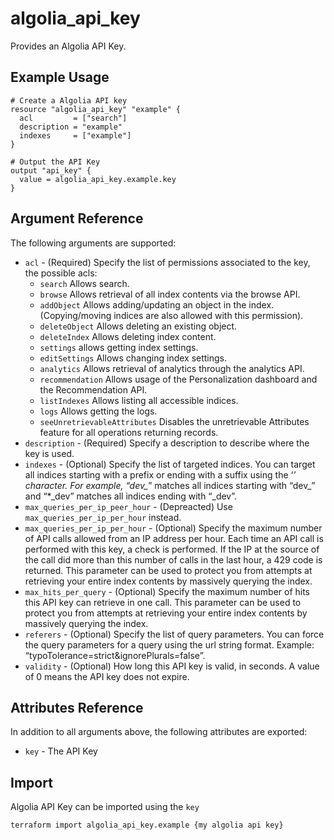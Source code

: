 # algolia_api_key

Provides an Algolia API Key.

## Example Usage

```hcl
# Create a Algolia API key
resource "algolia_api_key" "example" {
  acl         = ["search"]
  description = "example"
  indexes     = ["example"]
}

# Output the API Key
output "api_key" {
  value = algolia_api_key.example.key
}
```

## Argument Reference

The following arguments are supported:
* `acl` - (Required) Specify the list of permissions associated to the key, the possible acls:
  * `search` Allows search.
  * `browse` Allows retrieval of all index contents via the browse API.
  * `addObject` Allows adding/updating an object in the index. (Copying/moving indices are also allowed with this permission).
  * `deleteObject` Allows deleting an existing object.
  * `deleteIndex` Allows deleting index content.
  * `settings` allows getting index settings.
  * `editSettings` Allows changing index settings.
  * `analytics` Allows retrieval of analytics through the analytics API.
  * `recommendation` Allows usage of the Personalization dashboard and the Recommendation API.
  * `listIndexes` Allows listing all accessible indices.
  * `logs` Allows getting the logs.
  * `seeUnretrievableAttributes` Disables the unretrievable Attributes feature for all operations returning records.
* `description` - (Required) Specify a description to describe where the key is used.
* `indexes` - (Optional) Specify the list of targeted indices. You can target all indices starting with a prefix or ending with a suffix using the ‘*’ character. For example, “dev_*” matches all indices starting with “dev_” and “*_dev” matches all indices ending with “_dev”.
* `max_queries_per_ip_peer_hour` - (Depreacted) Use `max_queries_per_ip_per_hour` instead.
* `max_queries_per_ip_per_hour` - (Optional) Specify the maximum number of API calls allowed from an IP address per hour. Each time an API call is performed with this key, a check is performed. If the IP at the source of the call did more than this number of calls in the last hour, a 429 code is returned. This parameter can be used to protect you from attempts at retrieving your entire index contents by massively querying the index.
* `max_hits_per_query` - (Optional) Specify the maximum number of hits this API key can retrieve in one call. This parameter can be used to protect you from attempts at retrieving your entire index contents by massively querying the index.
* `referers` - (Optional) Specify the list of query parameters. You can force the query parameters for a query using the url string format. Example: “typoTolerance=strict&ignorePlurals=false”.
* `validity` - (Optional) How long this API key is valid, in seconds. A value of 0 means the API key does not expire.

## Attributes Reference

In addition to all arguments above, the following attributes are exported:
* `key` - The API Key

## Import

Algolia API Key can be imported using the `key`

```shell
terraform import algolia_api_key.example {my algolia api key}
```
